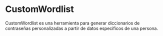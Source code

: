 # CustomWordlist
CustomWordlist es una herramienta para generar diccionarios de contraseñas personalizadas a partir de datos específicos de una persona.
